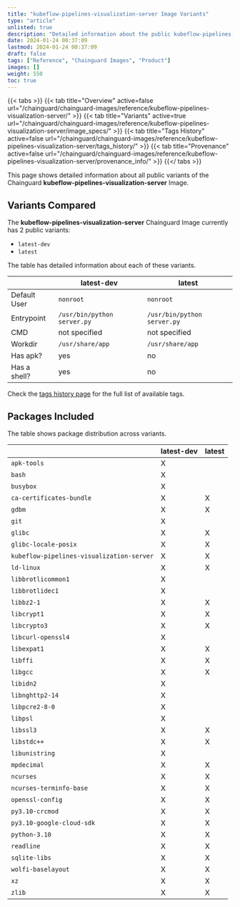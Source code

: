 ```yaml
---
title: "kubeflow-pipelines-visualization-server Image Variants"
type: "article"
unlisted: true
description: "Detailed information about the public kubeflow-pipelines-visualization-server Chainguard Image variants"
date: 2024-01-24 00:37:09
lastmod: 2024-01-24 00:37:09
draft: false
tags: ["Reference", "Chainguard Images", "Product"]
images: []
weight: 550
toc: true
---
```


{{< tabs >}}
{{< tab title="Overview" active=false url="/chainguard/chainguard-images/reference/kubeflow-pipelines-visualization-server/" >}}
{{< tab title="Variants" active=true url="/chainguard/chainguard-images/reference/kubeflow-pipelines-visualization-server/image_specs/" >}}
{{< tab title="Tags History" active=false url="/chainguard/chainguard-images/reference/kubeflow-pipelines-visualization-server/tags_history/" >}}
{{< tab title="Provenance" active=false url="/chainguard/chainguard-images/reference/kubeflow-pipelines-visualization-server/provenance_info/" >}}
{{</ tabs >}}

This page shows detailed information about all public variants of the Chainguard **kubeflow-pipelines-visualization-server** Image.

## Variants Compared
The **kubeflow-pipelines-visualization-server** Chainguard Image currently has 2 public variants: 

- `latest-dev`
- `latest`

The table has detailed information about each of these variants.

|              | latest-dev                  | latest                      |
|--------------|-----------------------------|-----------------------------|
| Default User | `nonroot`                   | `nonroot`                   |
| Entrypoint   | `/usr/bin/python server.py` | `/usr/bin/python server.py` |
| CMD          | not specified               | not specified               |
| Workdir      | `/usr/share/app`            | `/usr/share/app`            |
| Has apk?     | yes                         | no                          |
| Has a shell? | yes                         | no                          |

Check the [tags history page](/chainguard/chainguard-images/reference/kubeflow-pipelines-visualization-server/tags_history/) for the full list of available tags.

## Packages Included
The table shows package distribution across variants.

|                                           | latest-dev | latest |
|-------------------------------------------|------------|--------|
| `apk-tools`                               | X          |        |
| `bash`                                    | X          |        |
| `busybox`                                 | X          |        |
| `ca-certificates-bundle`                  | X          | X      |
| `gdbm`                                    | X          | X      |
| `git`                                     | X          |        |
| `glibc`                                   | X          | X      |
| `glibc-locale-posix`                      | X          | X      |
| `kubeflow-pipelines-visualization-server` | X          | X      |
| `ld-linux`                                | X          | X      |
| `libbrotlicommon1`                        | X          |        |
| `libbrotlidec1`                           | X          |        |
| `libbz2-1`                                | X          | X      |
| `libcrypt1`                               | X          | X      |
| `libcrypto3`                              | X          | X      |
| `libcurl-openssl4`                        | X          |        |
| `libexpat1`                               | X          | X      |
| `libffi`                                  | X          | X      |
| `libgcc`                                  | X          | X      |
| `libidn2`                                 | X          |        |
| `libnghttp2-14`                           | X          |        |
| `libpcre2-8-0`                            | X          |        |
| `libpsl`                                  | X          |        |
| `libssl3`                                 | X          | X      |
| `libstdc++`                               | X          | X      |
| `libunistring`                            | X          |        |
| `mpdecimal`                               | X          | X      |
| `ncurses`                                 | X          | X      |
| `ncurses-terminfo-base`                   | X          | X      |
| `openssl-config`                          | X          | X      |
| `py3.10-crcmod`                           | X          | X      |
| `py3.10-google-cloud-sdk`                 | X          | X      |
| `python-3.10`                             | X          | X      |
| `readline`                                | X          | X      |
| `sqlite-libs`                             | X          | X      |
| `wolfi-baselayout`                        | X          | X      |
| `xz`                                      | X          | X      |
| `zlib`                                    | X          | X      |

